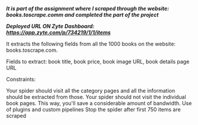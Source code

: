 ***It is part of the assignment where I scraped through the website: books.toscrape.comm and completed the part of the project***

  ***Deployed URL ON Zyte Dashboard: https://app.zyte.com/p/734219/1/1/items***

It extracts the following fields from all the 1000 books on the website: books.toscrape.com.

Fields to extract: book title, book price, book image URL, book details page URL

Constraints:

Your spider should visit all the category pages and all the information should be extracted from those.
Your spider should not visit the individual book pages. This way, you'll save a considerable amount of bandwidth.
Use of plugins and custom pipelines
Stop the spider after first 750 items are scraped
